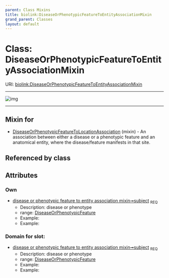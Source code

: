 ```yaml
---
parent: Class Mixins
title: biolink:DiseaseOrPhenotypicFeatureToEntityAssociationMixin
grand_parent: Classes
layout: default
---
```


# Class: DiseaseOrPhenotypicFeatureToEntityAssociationMixin




URI: [biolink:DiseaseOrPhenotypicFeatureToEntityAssociationMixin](https://w3id.org/biolink/vocab/DiseaseOrPhenotypicFeatureToEntityAssociationMixin)


---

![img](http://yuml.me/diagram/nofunky;dir:TB/class/[DiseaseOrPhenotypicFeature]%3Csubject%201..1-%20[DiseaseOrPhenotypicFeatureToEntityAssociationMixin],[DiseaseOrPhenotypicFeatureToLocationAssociation]uses%20-.-%3E[DiseaseOrPhenotypicFeatureToEntityAssociationMixin],[DiseaseOrPhenotypicFeatureToLocationAssociation],[DiseaseOrPhenotypicFeature])

---


## Mixin for

 * [DiseaseOrPhenotypicFeatureToLocationAssociation](DiseaseOrPhenotypicFeatureToLocationAssociation.md) (mixin)  - An association between either a disease or a phenotypic feature and an anatomical entity, where the disease/feature manifests in that site.

## Referenced by class


## Attributes


### Own

 * [disease or phenotypic feature to entity association mixin➞subject](disease_or_phenotypic_feature_to_entity_association_mixin_subject.md)  <sub>REQ</sub>
     * Description: disease or phenotype
     * range: [DiseaseOrPhenotypicFeature](DiseaseOrPhenotypicFeature.md)
     * Example:    
     * Example:    

### Domain for slot:

 * [disease or phenotypic feature to entity association mixin➞subject](disease_or_phenotypic_feature_to_entity_association_mixin_subject.md)  <sub>REQ</sub>
     * Description: disease or phenotype
     * range: [DiseaseOrPhenotypicFeature](DiseaseOrPhenotypicFeature.md)
     * Example:    
     * Example:    
